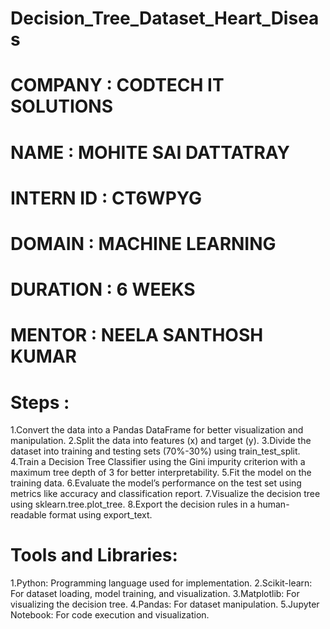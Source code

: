 # Decision_Tree_Dataset_Heart_Diseas
# COMPANY : CODTECH IT SOLUTIONS
# NAME : MOHITE SAI DATTATRAY
# INTERN ID : CT6WPYG
# DOMAIN : MACHINE LEARNING
# DURATION : 6 WEEKS
# MENTOR : NEELA SANTHOSH KUMAR
# Steps :
1.Convert the data into a Pandas DataFrame for better visualization and manipulation.
2.Split the data into features (x) and target (y).
3.Divide the dataset into training and testing sets (70%-30%) using train_test_split.
4.Train a Decision Tree Classifier using the Gini impurity criterion with a maximum tree depth of 3 for better interpretability.
5.Fit the model on the training data.
6.Evaluate the model’s performance on the test set using metrics like accuracy and classification report.
7.Visualize the decision tree using sklearn.tree.plot_tree.
8.Export the decision rules in a human-readable format using export_text.
# Tools and Libraries:
1.Python: Programming language used for implementation.
2.Scikit-learn: For dataset loading, model training, and visualization.
3.Matplotlib: For visualizing the decision tree.
4.Pandas: For dataset manipulation.
5.Jupyter Notebook: For code execution and visualization.
